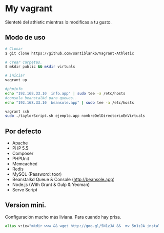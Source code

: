 # My vagrant

Sienteté del athletic mientras lo modificas a tu gusto.

## Modo de uso
```bash
# Clonar
$ git clone https://github.com/santiblanko/Vagrant-Athletic

# Crear carpetas.
$ mkdir public && mkdir virtuals

# iniciar
vagrant up

#phpinfo
echo "192.168.33.10  info.app" | sudo tee -a /etc/hosts
#consola beanstalkd para queues..
echo "192.168.33.10  beansole.app" | sudo tee -a /etc/hosts

vagrant ssh
sudo ./taylorScript.sh ejemplo.app nombreDelDirectorioEnVirtuals

```
## Por defecto

- Apache
- PHP 5.5
- Composer
- PHPUnit
- Memcached
- Redis
- MySQL (Password: toor)
- Beanstalkd Queue & Console (http://beansole.app)
- Node.js (With Grunt & Gulp & Yeoman)
- Serve Script

## Version mini.
Configuración mucho más liviana. Para cuando hay prisa.
```bash
alias v:ie="mkdir www && wget http://goo.gl/5N1zJA &&  mv 5n1zJA install.sh  && wget http://goo.gl/J1hvBz && mv J1HvBz VagrantFile && vagrant up"
```

